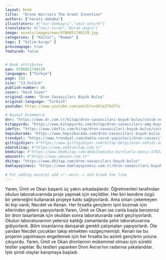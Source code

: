 ```yaml
---
layout: book
title:  "Drone Warriors The Great Invention"
authors: ["necati-akbaba"]
illustrators: #["nur-dombayci","umit-ozturk"]
translators: #["naci-turan","burak-dogru"]
image: assets/images/ean/9786051748139.jpg
categories: [ "Kültür", "Roman" ]
tags: [ "bilim-kurgu" ]
previewpage: true
featured: false


# Book attributes
ean: 9786051748139
languages: ["Türkçe"]
page: 192
size: "13,5x21cm"
publish-number: 48
cover: "Hard Cover"
original-name: "Dron Savaşçıları Büyük Buluş"
original-language: "Turkish"
youtube: https://www.youtube.com/watch?v=GhleZ7bS7fs

# Buyout Ecommerce
dnr: "https://www.dr.com.tr/kitap/dron-savascilari-buyuk-bulus/cocuk-ve-genclik/genclik-10-yas/roman-oyku/urunno=0001800073001"
kitapyurdu: "https://www.kitapyurdu.com/kitap/dron-savascilari-amp-buyuk-bulus/495663.html&filter_name=Dron+Sava%C5%9F%C3%A7%C4%B1lar%C4%B1+B%C3%BCy%C3%BCk+Bulu%C5%9F"
idefix: "https://www.idefix.com/kitap/dron-savascilari-buyuk-bulus/cocuk-ve-genclik/genclik-10-yas/roman-oyku/urunno=0001800073001"
hepsiburada: "https://www.hepsiburada.com/dron-savascilari-buyuk-bulus-necati-akbaba-p-HBV00000JKGCC"
trendyol: "https://www.trendyol.com/damla-cocuk-yayinlari/dron-savascilari-buyuk-bulus-p-97331875"
gittigidiyor: #"https://www.gittigidiyor.com/kitap-dergi/ezan-sehidi-adnan-menderes_pdp_732728793"
odatvkitap: #"https://www.odatvkitap.com.tr"
bkmkitap: #"https://www.bkmkitap.com/abdulhamidin-kurtlarla-dansi-578226"
amazontr: #"https://www.amazon.com.tr"
dkitap: "https://www.dkitap.com/dron-savascilari-buyuk-bulus"
damlayayinevi: "https://www.damlayayinevi.com.tr/dron-savascilari-buyuk-bulus"

# For adding excerpt add <!--more--> and break the line
---
```

Yaren, Ümit ve Okan başarılı üç yakın arkadaşlardır. Öğretmenleri tarafından okulun laboratuvarında proje yapmak için seçildiler. Her biri kendine özgü bir yeteneğini kullanarak projeye katkı sağlıyorlardı. Ama onları çekemeyen iki kişi vardı; Necdet ve Kenan. Her fırsatta gençlerin işini bozmak için ellerinden geleni yapıyorlardı.Yaren, Ümit ve Okan ise canla başla benzersiz bir dron tasarlamak için okuldan sonra laboratuvarda vakit geçiriyorlardı. Okulun laboratuvarının yetersiz kaldığı zamanlarda şehir laboratuvarına gidiyorlardı. Bilim insanlarına danışarak gerekli çalışmaları yapıyorlardı.
Öte yandan Necdet çocukları takip etmekten vazgeçmemişti. Kenan ise bu projenin yapılmasını engellemek için her fırsatta bu azimli gençlerin yoluna çıkıyordu. Yaren, Ümit ve Okan dronlarının mükemmel olması için sürekli testler yaptılar. Bu testleri yaparken Dron Avcısı’nın radarına yakalandılar. İşte şimdi olaylar karışmaya başladı.
<!--more--> 
